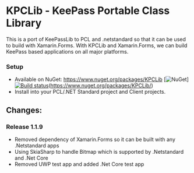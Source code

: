 # KPCLib - KeePass Portable Class Library

This is a port of KeePassLib to PCL and .netstandard so that it can be used to build with Xamarin.Forms. With KPCLib and Xamarin.Forms, we can build KeePass based applications on all major platforms.


### Setup
* Available on NuGet: https://www.nuget.org/packages/KPCLib [![NuGet](https://img.shields.io/nuget/v/Xam.Plugin.Media.svg?label=NuGet)][![Build status](https://ci.appveyor.com/api/projects/status/ugxm1im7nsl634uy/branch/develop?svg=true)](https://ci.appveyor.com/project/shugaoye/kpclib/branch/develop)(https://www.nuget.org/packages/KPCLib/)
* Install into your PCL/.NET Standard project and Client projects.

## Changes:

### Release 1.1.9
 - Removed dependency of Xamarin.Forms so it can be built with any .Netstandard apps
 - Using SkiaSharp to handle Bitmap which is supported by .Netstandard and .Net Core
 - Removed UWP test app and added .Net Core test app
